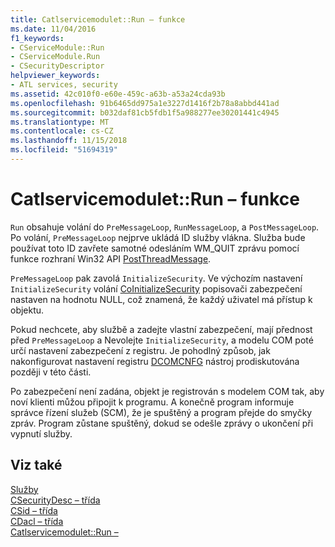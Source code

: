 ```yaml
---
title: Catlservicemodulet::Run – funkce
ms.date: 11/04/2016
f1_keywords:
- CServiceModule::Run
- CServiceModule.Run
- CSecurityDescriptor
helpviewer_keywords:
- ATL services, security
ms.assetid: 42c010f0-e60e-459c-a63b-a53a24cda93b
ms.openlocfilehash: 91b6465dd975a1e3227d1416f2b78a8abbd441ad
ms.sourcegitcommit: b032daf81cb5fdb1f5a988277ee30201441c4945
ms.translationtype: MT
ms.contentlocale: cs-CZ
ms.lasthandoff: 11/15/2018
ms.locfileid: "51694319"
---
```

# <a name="catlservicemoduletrun-function"></a>Catlservicemodulet::Run – funkce

`Run` obsahuje volání do `PreMessageLoop`, `RunMessageLoop`, a `PostMessageLoop`. Po volání, `PreMessageLoop` nejprve ukládá ID služby vlákna. Služba bude používat toto ID zavřete samotné odesláním WM_QUIT zprávu pomocí funkce rozhraní Win32 API [PostThreadMessage](/windows/desktop/api/winuser/nf-winuser-postthreadmessagea).

`PreMessageLoop` pak zavolá `InitializeSecurity`. Ve výchozím nastavení `InitializeSecurity` volání [CoInitializeSecurity](/windows/desktop/api/combaseapi/nf-combaseapi-coinitializesecurity) popisovači zabezpečení nastaven na hodnotu NULL, což znamená, že každý uživatel má přístup k objektu.

Pokud nechcete, aby službě a zadejte vlastní zabezpečení, mají přednost před `PreMessageLoop` a Nevolejte `InitializeSecurity`, a modelu COM poté určí nastavení zabezpečení z registru. Je pohodlný způsob, jak nakonfigurovat nastavení registru [DCOMCNFG](../atl/dcomcnfg.md) nástroj prodiskutována později v této části.

Po zabezpečení není zadána, objekt je registrován s modelem COM tak, aby noví klienti můžou připojit k programu. A konečně program informuje správce řízení služeb (SCM), že je spuštěný a program přejde do smyčky zpráv. Program zůstane spuštěný, dokud se odešle zprávy o ukončení při vypnutí služby.

## <a name="see-also"></a>Viz také

[Služby](../atl/atl-services.md)<br/>
[CSecurityDesc – třída](../atl/reference/csecuritydesc-class.md)<br/>
[CSid – třída](../atl/reference/csid-class.md)<br/>
[CDacl – třída](../atl/reference/cdacl-class.md)<br/>
[Catlservicemodulet::Run –](../atl/reference/catlservicemodulet-class.md#run)

